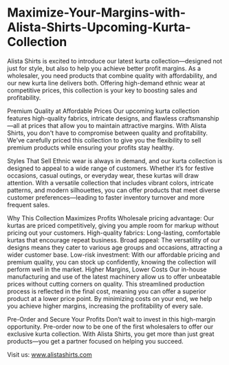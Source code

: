 # Maximize-Your-Margins-with-Alista-Shirts-Upcoming-Kurta-Collection
Alista Shirts is excited to introduce our latest kurta collection—designed not just for style, but also to help you achieve better profit margins. As a wholesaler, you need products that combine quality with affordability, and our new kurta line delivers both. Offering high-demand ethnic wear at competitive prices, this collection is your key to boosting sales and profitability.

Premium Quality at Affordable Prices
Our upcoming kurta collection features high-quality fabrics, intricate designs, and flawless craftsmanship—all at prices that allow you to maintain attractive margins. With Alista Shirts, you don't have to compromise between quality and profitability. We’ve carefully priced this collection to give you the flexibility to sell premium products while ensuring your profits stay healthy.

Styles That Sell
Ethnic wear is always in demand, and our kurta collection is designed to appeal to a wide range of customers. Whether it’s for festive occasions, casual outings, or everyday wear, these kurtas will draw attention. With a versatile collection that includes vibrant colors, intricate patterns, and modern silhouettes, you can offer products that meet diverse customer preferences—leading to faster inventory turnover and more frequent sales.

Why This Collection Maximizes Profits
Wholesale pricing advantage: Our kurtas are priced competitively, giving you ample room for markup without pricing out your customers.
High-quality fabrics: Long-lasting, comfortable kurtas that encourage repeat business.
Broad appeal: The versatility of our designs means they cater to various age groups and occasions, attracting a wider customer base.
Low-risk investment: With our affordable pricing and premium quality, you can stock up confidently, knowing the collection will perform well in the market.
Higher Margins, Lower Costs
Our in-house manufacturing and use of the latest machinery allow us to offer unbeatable prices without cutting corners on quality. This streamlined production process is reflected in the final cost, meaning you can offer a superior product at a lower price point. By minimizing costs on your end, we help you achieve higher margins, increasing the profitability of every sale.

Pre-Order and Secure Your Profits
Don’t wait to invest in this high-margin opportunity. Pre-order now to be one of the first wholesalers to offer our exclusive kurta collection. With Alista Shirts, you get more than just great products—you get a partner focused on helping you succeed.

Visit us: www.alistashirts.com
